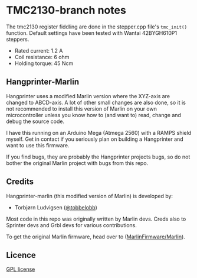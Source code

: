 # TMC2130-branch notes
The tmc2130 register fiddling are done in the stepper.cpp file's ```tmc_init()``` function.
Default settings have been tested with Wantai 42BYGH610P1 steppers.
  - Rated current: 1.2 A
  - Coil resistance: 6 ohm
  - Holding torque: 45 Ncm

## Hangprinter-Marlin

Hangprinter uses a modified Marlin version where the XYZ-axis are changed to ABCD-axis.
A lot of other small changes are also done, so it is not recommended to install this version of Marlin on your own microcontroller
  unless you know how to (and want to) read, change and debug the source code.

I have this running on an Arduino Mega (Atmega 2560) with a RAMPS shield myself.
Get in contact if you seriously plan on building a Hangprinter and want to use this firmware.

If you find bugs, they are probably the Hangprinter projects bugs, so do not bother the original Marlin project with bugs from this repo.

## Credits

Hangprinter-marlin (this modified version of Marlin) is developed by:

 - Torbjørn Ludvigsen ([@tobbelobb](https://github.com/tobbelobb))

Most code in this repo was originally written by Marlin devs.
Creds also to Sprinter devs and Grbl devs for various contributions.

To get the original Marlin firmware, head over to
([MarlinFirmware/Marlin](https://github.com/MarlinFirmware/Marlin)).

## Licence

[GPL license](/Documentation/COPYING.md)
